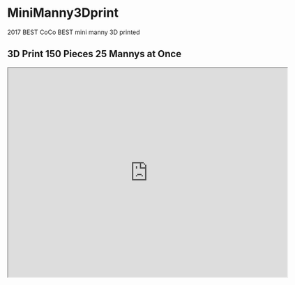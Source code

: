 # MiniManny3Dprint
2017 BEST CoCo BEST mini manny 3D printed 

## 3D Print 150 Pieces 25 Mannys at Once

<iframe src="https://drive.google.com/file/d/0B4KqI-GV8SeZMkI0NWd6ZkxieG8/preview" width="640" height="480"></iframe>
